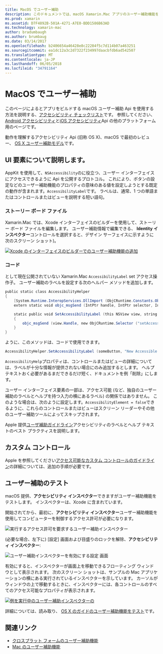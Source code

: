 ```yaml
---
title: MacOS でユーザー補助
description: このドキュメントでは、macOS Xamarin.Mac アプリのユーザー補助機能を使用する方法について説明します。 これには、ストーリー ボードとコード、カスタム コントロール、およびテストのユーザー補助機能の記述の UI 要素について説明します。
ms.prod: xamarin
ms.assetid: D7F4892B-501A-4271-A7E0-BDD1586B63AD
ms.technology: xamarin-mac
author: bradumbaugh
ms.author: brumbaug
ms.date: 03/14/2017
ms.openlocfilehash: b2406654a46428e8c22284f5c7d114b07a463251
ms.sourcegitcommit: ea1dc12a3c2d7322f234997daacbfdb6ad542507
ms.translationtype: MT
ms.contentlocale: ja-JP
ms.lasthandoff: 06/05/2018
ms.locfileid: "34791164"
---
```

# <a name="accessibility-on-macos"></a>MacOS でユーザー補助

このページによるとアプリをビルドする macOS ユーザー補助 Api を使用する方法を説明する、[アクセシビリティ チェックリスト](~/cross-platform/app-fundamentals/accessibility.md)です。
参照してください、 [Android アクセシビリティ](~/android/app-fundamentals/accessibility.md)と[iOS アクセシビリティ](~/ios/app-fundamentals/accessibility.md)Api の他のプラットフォーム用のページです。

動作を理解するアクセシビリティ Api (旧称 OS X)、macOS で最初のレビュー、 [OS X ユーザー補助モデル](https://developer.apple.com/library/mac/documentation/Accessibility/Conceptual/AccessibilityMacOSX/OSXAXmodel.html)です。

## <a name="describing-ui-elements"></a>UI 要素について説明します。

AppKit を使用して、`NSAccessibility`のに役立つ、ユーザー インターフェイスにアクセスできるように Api を公開するプロトコル。 これにより、ボタンの設定などのユーザー補助機能のプロパティの意味のある値を設定しようとする既定の動作が含まれます。`AccessibilityLabel`です。 ラベルは、通常、1 つの単語またはコントロールまたはビューを説明する短い語句。

### <a name="storyboard-files"></a>ストーリー ボード ファイル

Xamarin.Mac では、Xcode インターフェイスのビルダーを使用して、ストーリー ボード ファイルを編集します。
ユーザー補助情報で編集できる、 **Identity インスペクター**コントロールを選択すると、デザイン サーフェイスに示すように次のスクリーン ショット)。

[![Xcode のインターフェイスのビルダーでのユーザー補助機能の追加](accessibility-images/xcode.png "Xcode のインターフェイスのビルダーでのユーザー補助機能の追加")](accessibility-images/xcode-large.png#lightbox)

### <a name="code"></a>コード

として現在公開されていない Xamarin.Mac `AccessibilityLabel` set アクセス操作子。  ユーザー補助のラベルを設定する次のヘルパー メソッドを追加します。

```csharp
public static class AccessibilityHelper
{
    [System.Runtime.InteropServices.DllImport (ObjCRuntime.Constants.ObjectiveCLibrary)]
    extern static void objc_msgSend (IntPtr handle, IntPtr selector, IntPtr label);

    static public void SetAccessibilityLabel (this NSView view, string value)
    {
        objc_msgSend (view.Handle, new ObjCRuntime.Selector ("setAccessibilityLabel:").Handle, new NSString (value).Handle);
    }
}
```

ように、このメソッドは、コードで使用できます。

```csharp
AccessibilityHelper.SetAccessibilityLabel (someButton, "New Accessible Description");
```

`AccessibilityHelp`プロパティは、コントロールまたはビューの詳細については、ラベルが十分な情報が提供されない場合にのみ追加するとします。 ヘルプ テキストおく必要があるまだできるだけ短く、ドキュメントを例「削除」にします。

ユーザー インターフェイス要素の一部は、アクセス可能 (など、独自のユーザー補助のラベルとヘルプを持つ入力の横にあるラベル) の関係ではありません。
このような場合は、次のように設定します。`AccessibilityElement = false`できるように、これらのコントロールまたはビューはスクリーン リーダーやその他のユーザー補助ツールによってスキップされます。

Apple 提供[ユーザ補助ガイドライン](https://developer.apple.com/library/mac/documentation/Accessibility/Conceptual/AccessibilityMacOSX/EnhancingtheAccessibilityofStandardAppKitControls.html)アクセシビリティのラベルとヘルプ テキストのベスト プラクティスを説明します。

## <a name="custom-controls"></a>カスタム コントロール

Apple を参照してください[アクセス可能なカスタム コントロールのガイドライン](https://developer.apple.com/library/mac/documentation/Accessibility/Conceptual/AccessibilityMacOSX/ImplementingAccessibilityforCustomControls.html)の詳細については、追加の手順が必要です。

## <a name="testing-accessibility"></a>ユーザー補助のテスト

macOS 提供、**アクセシビリティ インスペクター**できますがユーザー補助機能をテストします。 インスペクターは、Xcode に含まれています。

開始されてから、最初に、**アクセシビリティ インスペクター**ユーザー補助機能を使用してコンピューターを制御するアクセス許可が必要になります。

![実行するアクセス許可を要求するユーザー補助インスペクター](accessibility-images/accessibility-inspector-1.png "アクセシビリティ インスペクターを実行するアクセス許可を要求します。")

(必要な場合、左下に) [設定] 画面および目盛りのロックを解除、**アクセシビリティ インスペクター**:

![ユーザー補助インスペクターを有効にする設定 画面](accessibility-images/accessibility-inspector-2.png "アクセシビリティ インスペクターを有効にする設定 画面")

有効にすると、インスペクターが画面上を移動できるフローティング ウィンドウとして表示されます。 次のスクリーン ショットは、サンプルの Mac アプリケーションの横にある実行されているインスペクターを示しています。 カーソルがウィンドウの上で移動するときに、インスペクターには、各コントロールのすべてのアクセス可能なプロパティが表示されます。

[![例を実行中のユーザー補助インスペクターの](accessibility-images/accessibility-example.png "アクセシビリティ インスペクターの例の実行")](accessibility-images/accessibility-example-large.png#lightbox)

詳細については、読み取り、 [OS X のガイドのユーザー補助機能をテスト](https://developer.apple.com/library/mac/documentation/Accessibility/Conceptual/AccessibilityMacOSX/OSXAXTestingApps.html)です。



## <a name="related-links"></a>関連リンク

- [クロスプラット フォームのユーザー補助機能](~/cross-platform/app-fundamentals/accessibility.md)
- [Mac のユーザー補助機能](https://www.apple.com/accessibility/mac/)
